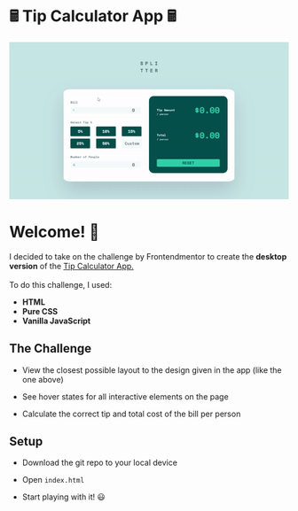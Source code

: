 # **🖩 Tip Calculator App 🖩**

![Design preview for the Tip calculator app coding challenge](./showcase.gif)

# **Welcome! 👋**

I decided to take on the challenge by Frontendmentor to create the **desktop version** of the [Tip Calculator App.](https://www.frontendmentor.io/challenges/tip-calculator-app-ugJNGbJUX)
\
\
To do this challenge, I used:
- **HTML**
- **Pure CSS**
- **Vanilla JavaScript**  
  
  
## **The Challenge**

- View the closest possible layout to the design given in the app (like the one above)
  
- See hover states for all interactive elements on the page
 
- Calculate the correct tip and total cost of the bill per person  
  

## **Setup**

- Download the git repo to your local device
  
- Open `index.html`
  
- Start playing with it! 😃